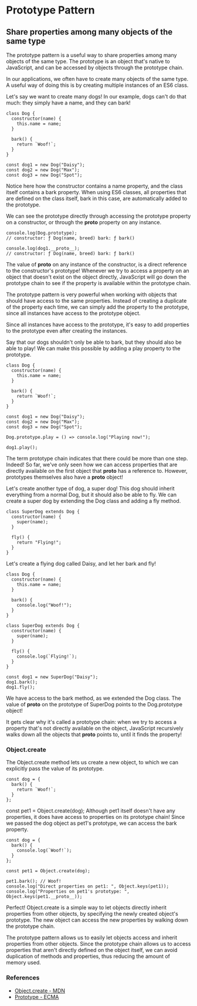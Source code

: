 # Prototype Pattern
## Share properties among many objects of the same type
The prototype pattern is a useful way to share properties among many objects of the same type. The prototype is an object that's native to JavaScript, and can be accessed by objects through the prototype chain.

In our applications, we often have to create many objects of the same type. A useful way of doing this is by creating multiple instances of an ES6 class.

Let's say we want to create many dogs! In our example, dogs can't do that much: they simply have a name, and they can bark!

```
class Dog {
  constructor(name) {
    this.name = name;
  }

  bark() {
    return `Woof!`;
  }
}

const dog1 = new Dog("Daisy");
const dog2 = new Dog("Max");
const dog3 = new Dog("Spot");
```

Notice here how the constructor contains a name property, and the class itself contains a bark property. When using ES6 classes, all properties that are defined on the class itself, bark in this case, are automatically added to the prototype.

We can see the prototype directly through accessing the prototype property on a constructor, or through the __proto__ property on any instance.

```
console.log(Dog.prototype);
// constructor: ƒ Dog(name, breed) bark: ƒ bark()

console.log(dog1.__proto__);
// constructor: ƒ Dog(name, breed) bark: ƒ bark()
```

The value of __proto__ on any instance of the constructor, is a direct reference to the constructor's prototype! Whenever we try to access a property on an object that doesn't exist on the object directly, JavaScript will go down the prototype chain to see if the property is available within the prototype chain.

The prototype pattern is very powerful when working with objects that should have access to the same properties. Instead of creating a duplicate of the property each time, we can simply add the property to the prototype, since all instances have access to the prototype object.

Since all instances have access to the prototype, it's easy to add properties to the prototype even after creating the instances.

Say that our dogs shouldn't only be able to bark, but they should also be able to play! We can make this possible by adding a play property to the prototype.

```
class Dog {
  constructor(name) {
    this.name = name;
  }

  bark() {
    return `Woof!`;
  }
}

const dog1 = new Dog("Daisy");
const dog2 = new Dog("Max");
const dog3 = new Dog("Spot");

Dog.prototype.play = () => console.log("Playing now!");

dog1.play();
```
The term prototype chain indicates that there could be more than one step. Indeed! So far, we've only seen how we can access properties that are directly available on the first object that __proto__ has a reference to. However, prototypes themselves also have a __proto__ object!

Let's create another type of dog, a super dog! This dog should inherit everything from a normal Dog, but it should also be able to fly. We can create a super dog by extending the Dog class and adding a fly method.

```
class SuperDog extends Dog {
  constructor(name) {
    super(name);
  }

  fly() {
    return "Flying!";
  }
}
```

Let's create a flying dog called Daisy, and let her bark and fly!

```
class Dog {
  constructor(name) {
    this.name = name;
  }

  bark() {
    console.log("Woof!");
  }
}

class SuperDog extends Dog {
  constructor(name) {
    super(name);
  }

  fly() {
    console.log(`Flying!`);
  }
}

const dog1 = new SuperDog("Daisy");
dog1.bark();
dog1.fly();
```
We have access to the bark method, as we extended the Dog class. The value of __proto__ on the prototype of SuperDog points to the Dog.prototype object!

It gets clear why it's called a prototype chain: when we try to access a property that's not directly available on the object, JavaScript recursively walks down all the objects that __proto__ points to, until it finds the property!

### Object.create
The Object.create method lets us create a new object, to which we can explicitly pass the value of its prototype.

```
const dog = {
  bark() {
    return `Woof!`;
  }
};
```

const pet1 = Object.create(dog);
Although pet1 itself doesn't have any properties, it does have access to properties on its prototype chain! Since we passed the dog object as pet1's prototype, we can access the bark property.

```
const dog = {
  bark() {
    console.log(`Woof!`);
  }
};

const pet1 = Object.create(dog);

pet1.bark(); // Woof!
console.log("Direct properties on pet1: ", Object.keys(pet1));
console.log("Properties on pet1's prototype: ", Object.keys(pet1.__proto__));
```

Perfect! Object.create is a simple way to let objects directly inherit properties from other objects, by specifying the newly created object's prototype. The new object can access the new properties by walking down the prototype chain.

The prototype pattern allows us to easily let objects access and inherit properties from other objects. Since the prototype chain allows us to access properties that aren't directly defined on the object itself, we can avoid duplication of methods and properties, thus reducing the amount of memory used.

### References
- [Object.create - MDN](https://developer.mozilla.org/en-US/docs/Web/JavaScript/Reference/Global_Objects/Object/create)
- [Prototype - ECMA](https://www.ecma-international.org/ecma-262/5.1/#sec-4.3.5)
